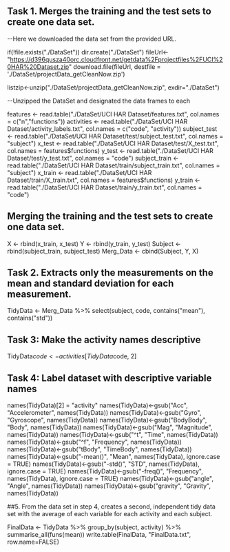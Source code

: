 ## Task 1. Merges the training and the test sets to create one data set.

--Here we downloaded the data set from the provided URL.

if(!file.exists("./DataSet")) dir.create("./DataSet")
fileUrl<- "https://d396qusza40orc.cloudfront.net/getdata%2Fprojectfiles%2FUCI%20HAR%20Dataset.zip"
download.file(fileUrl, destfile = './DataSet/projectData_getCleanNow.zip')

listzip<-unzip("./DataSet/projectData_getCleanNow.zip", exdir="./DataSet")

--Unzipped the DataSet and designated the data frames to each 

features <- read.table("./DataSet/UCI HAR Dataset/features.txt", col.names = c("n","functions"))
activities <- read.table("./DataSet/UCI HAR Dataset/activity_labels.txt", col.names = c("code", "activity"))
subject_test <- read.table("./DataSet/UCI HAR Dataset/test/subject_test.txt", col.names = "subject")
x_test <- read.table("./DataSet/UCI HAR Dataset/test/X_test.txt", col.names = features$functions)
y_test <- read.table("./DataSet/UCI HAR Dataset/test/y_test.txt", col.names = "code")
subject_train <- read.table("./DataSet/UCI HAR Dataset/train/subject_train.txt", col.names = "subject")
x_train <- read.table("./DataSet/UCI HAR Dataset/train/X_train.txt", col.names = features$functions)
y_train <- read.table("./DataSet/UCI HAR Dataset/train/y_train.txt", col.names = "code")

## Merging the training and the test sets to create one data set.

X <- rbind(x_train, x_test)
Y <- rbind(y_train, y_test)
Subject <- rbind(subject_train, subject_test)
Merg_Data <- cbind(Subject, Y, X)

## Task 2. Extracts only the measurements on the mean and standard deviation for each measurement.

TidyData <- Merg_Data %>% select(subject, code, contains("mean"), contains("std"))

##  Task 3: Make the activity names descriptive

TidyData$code <- activities[TidyData$code, 2]


## Task 4: Label dataset with descriptive variable names 

names(TidyData)[2] = "activity"
names(TidyData)<-gsub("Acc", "Accelerometer", names(TidyData))
names(TidyData)<-gsub("Gyro", "Gyroscope", names(TidyData))
names(TidyData)<-gsub("BodyBody", "Body", names(TidyData))
names(TidyData)<-gsub("Mag", "Magnitude", names(TidyData))
names(TidyData)<-gsub("^t", "Time", names(TidyData))
names(TidyData)<-gsub("^f", "Frequency", names(TidyData))
names(TidyData)<-gsub("tBody", "TimeBody", names(TidyData))
names(TidyData)<-gsub("-mean()", "Mean", names(TidyData), ignore.case = TRUE)
names(TidyData)<-gsub("-std()", "STD", names(TidyData), ignore.case = TRUE)
names(TidyData)<-gsub("-freq()", "Frequency", names(TidyData), ignore.case = TRUE)
names(TidyData)<-gsub("angle", "Angle", names(TidyData))
names(TidyData)<-gsub("gravity", "Gravity", names(TidyData))

##5. From the data set in step 4, creates a second, independent tidy data set with the average of each variable for each activity and each subject.

FinalData <- TidyData %>%
  group_by(subject, activity) %>%
  summarise_all(funs(mean))
write.table(FinalData, "FinalData.txt", row.name=FALSE)